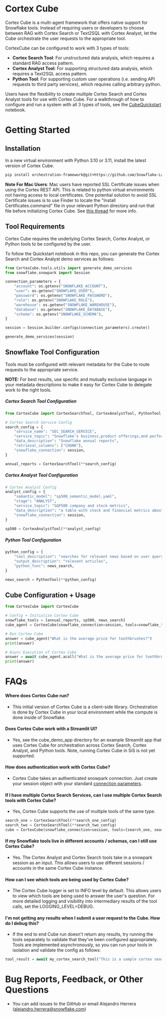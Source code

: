 # Cortex Cube

Cortex Cube is a multi-agent framework that offers native support for Snowflake tools.
Instead of requiring users or developers to choose between RAG with Cortex Search or
Text2SQL with Cortex Analyst, let the Cube orchestrate the user requests to the
appropriate tool.

CortexCube can be configured to work with 3 types of tools:
- **Cortex Search Tool**: For unstructured data analysis, which requires a standard RAG
access pattern.
- **Cortex Analyst Tool**: For supporting structured data analysis, which requires a
Text2SQL access pattern.
- **Python Tool**: For supporting custom user operations (i.e. sending API requests to
third party services), which requires calling arbitrary python.

Users have the flexibility to create multiple Cortex Search and Cortex Analyst tools
for use with Cortex Cube. For a walkthrough of how to configure and run a system with
all 3 types of tools, see the [CubeQuickstart](CubeQuickstart.ipynb) notebook.

# Getting Started

## Installation

In a new virtual environment with Python 3.10 or 3.11, install the latest version of
Cortex Cube.
```sh
pip install orchestration-framework@git+https://github.com/Snowflake-Labs/orchestration-framework.git
```

**Note For Mac Users**: Mac users have reported SSL Certificate issues when using the
Cortex REST API. This is related to python virtual environments not having access to
local certificates. One potential solution to avoid SSL Certificate issues is to use
Finder to locate the "Install Certificates.command" file in your relevant Python
directory and run that file before initializing Cortex Cube. See [this thread](https://github.com/python/cpython/issues/87570#issuecomment-1093904961) for more info.

## Tool Requirements

Cortex Cube requires the underlying Cortex Search, Cortex Analyst, or Python tools to
be configured by the user.

To follow the Quickstart notebook in this repo, you can generate the Cortex Search and
Cortex Analyst demo services as follows:

```python
from CortexCube.tools.utils import generate_demo_services
from snowflake.snowpark import Session

connection_parameters = {
    "account": os.getenv("SNOWFLAKE_ACCOUNT"),
    "user": os.getenv("SNOWFLAKE_USER"),
    "password": os.getenv("SNOWFLAKE_PASSWORD"),
    "role": os.getenv("SNOWFLAKE_ROLE"),
    "warehouse": os.getenv("SNOWFLAKE_WAREHOUSE"),
    "database": os.getenv("SNOWFLAKE_DATABASE"),
    "schema": os.getenv("SNOWFLAKE_SCHEMA"),
}

session = Session.builder.configs(connection_parameters).create()

generate_demo_services(session)
```

## Snowflake Tool Configuration

Tools must be configured with relevant metadata for the Cube to route requests to the
appropriate service.

**NOTE:** For best results, use specific and mutually exclusive language in your
metadata descriptions to make it easy for Cortex Cube to delegate work to the right
tools.

##### Cortex Search Tool Configuration

```python
from CortexCube import CortexSearchTool, CortexAnalystTool, PythonTool

# Cortex Search Service Config
search_config = {
    "service_name": "SEC_SEARCH_SERVICE",
    "service_topic": "Snowflake's business,product offerings,and performance",
    "data_description": "Snowflake annual reports",
    "retrieval_columns": ["CHUNK"],
    "snowflake_connection": session,
}

annual_reports = CortexSearchTool(**search_config)
```

##### Cortex Analyst Tool Configuration

```python
# Cortex Analyst Config
analyst_config = {
    "semantic_model": "sp500_semantic_model.yaml",
    "stage": "ANALYST",
    "service_topic": "S&P500 company and stock metrics",
    "data_description": "a table with stock and financial metrics about S&P500 companies ",
    "snowflake_connection": session,
}

sp500 = CortexAnalystTool(**analyst_config)
```
##### Python Tool Configuration

```python
python_config = {
    "tool_description": "searches for relevant news based on user query",
    "output_description": "relevant articles",
    "python_func": news_search,
}

news_search = PythonTool(**python_config)
```

## Cube Configuration + Usage

````python
from CortexCube import CortexCube

# Config + Initialize Cortex Cube
snowflake_tools = [annual_reports, sp500, news_search]
cube_agent = CortexCube(snowflake_connection=session, tools=snowflake_tools)

# Run Cortex Cube
answer = cube_agent("What is the average price for toothbrushes?")
print(answer)

# Async Execution of Cortex Cube
answer = await cube_agent.acall("What is the average price for toothbrushes?")
print(answer)
````

# FAQs

#### Where does Cortex Cube run?

- This initial version of Cortex Cube is a client-side library. Orchestration is done
by Cortex Cube in your local environment while the compute is done inside of Snowflake.

#### Does Cortex Cube work with a Streamlit UI?

- Yes, see the cube_demo_app directory for an example Streamlit app that uses Cortex
Cube for orchestration across Cortex Search, Cortex Analyst, and Python tools. Note,
running Cortex Cube in SiS is not yet supported.

#### How does authentication work with Cortex Cube?

- Cortex Cube takes an authenticated snowpark connection. Just create your session
object with your standard [connection parameters](https://docs.snowflake.com/en/developer-guide/snowpark/reference/python/latest/snowpark/api/snowflake.snowpark.Session).

#### If I have multiple Cortex Search Services, can I use multiple Cortex Search tools with Cortex Cube?

- Yes, Cortex Cube supports the use of multiple tools of the same type.
```python
search_one = CortexSearchTool(**search_one_config)
search_two = CortexSearchTool(**search_two_config)
cube = CortexCube(snowflake_connection=session, tools=[search_one, search_two])
```

#### If my Snowflake tools live in different accounts / schemas, can I still use Cortex Cube?

- Yes. The Cortex Analyst and Cortex Search tools take in a snowpark session as an
input. This allows users to use different sessions / accounts in the same Cortex Cube
instance.

#### How can I see which tools are being used by Cortex Cube?

- The Cortex Cube logger is set to INFO level by default. This allows users to view
which tools are being used to answer the user's question. For more detailed logging and
visibility into intermediary results of the tool calls, set the LOGGING_LEVEL=DEBUG.

#### I'm not getting any results when I submit a user request to the Cube. How do I debug this?

- If the end to end Cube run doesn't return any results, try running the tools
separately to validate that they've been configured appropriately. Tools are
implemented asynchronously, so you can run your tools in isolation and validate the
config as follows:
```python
tool_result = await my_cortex_search_tool("This is a sample cortex search question")
```

# Bug Reports, Feedback, or Other Questions

- You can add issues to the GitHub or email Alejandro Herrera (alejandro.herrera@snowflake.com)
